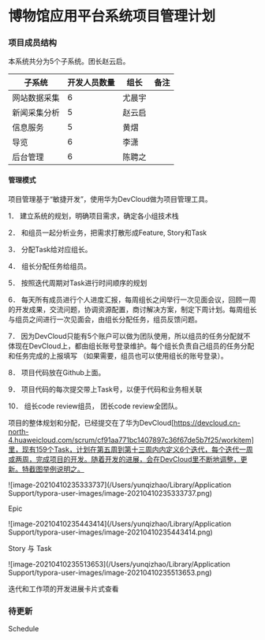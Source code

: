 # 博物馆应用平台系统项目管理计划

 

### 项目成员结构

本系统共分为5个子系统。团长赵云启。

| **子系统**   | **开发人员数量** | **组长** | **备注** |
| ------------ | ---------------- | -------- | -------- |
| 网站数据采集 | 6                | 尤晨宇   |          |
| 新闻采集分析 | 5                | 赵云启   |          |
| 信息服务     | 5                | 黄熠     |          |
| 导览         | 6                | 李潇     |          |
| 后台管理     | 6                | 陈聘之   |          |

 

#### 管理模式

项目管理基于“敏捷开发”，使用华为DevCloud做为项目管理工具。

1． 建立系统的规划，明确项目需求，确定各小组技术栈

2． 和组员一起分析业务，把需求打散形成Feature, Story和Task

3． 分配Task给对应组长。

4． 组长分配任务给组员。

5． 按照迭代周期对Task进行时间顺序的规划

6． 每天所有成员进行个人进度汇报，每周组长之间举行一次见面会议，回顾一周的开发成果，交流问题，协调资源配置，商讨解决方案，制定下周计划。每周组长与组员之间进行一次见面会，由组长分配任务，组员反馈问题。

7． 因为DevCloud只能有5个账户可以做为团队使用，所以组员的任务分配就不体现在DevCloud上，都由组长账号登录维护。每个组长负责自己组员的任务分配和任务完成的上报填写 （如果需要，组员也可以使用组长的账号登录）。

8． 项目代码放在Github上面。

9． 项目代码的每次提交带上Task号，以便于代码和业务相关联

10． 组长code review组员， 团长code review全团队。

 项目的整体规划和分配，已经提交在了华为DevCloud[https://devcloud.cn-north-4.huaweicloud.com/scrum/cf91aa771bc1407897c36f67de5b7f25/workitem]里，现有159个Task，计划在第五周到第十三周内内定义6个迭代，每个迭代一周或两周，完成项目的开发。随着开发的进展，会在DevCloud里不断地调整，更新。特截图举例说明之。



![image-20210410235333737](/Users/yunqizhao/Library/Application Support/typora-user-images/image-20210410235333737.png)

Epic



![image-20210410235443414](/Users/yunqizhao/Library/Application Support/typora-user-images/image-20210410235443414.png)

Story 与 Task



![image-20210410235513653](/Users/yunqizhao/Library/Application Support/typora-user-images/image-20210410235513653.png)

迭代和工作项的开发进展卡片式查看





### 待更新

Schedule